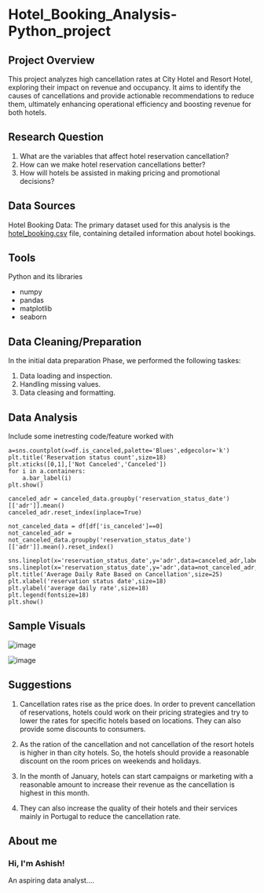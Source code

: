 # Hotel_Booking_Analysis-Python_project

## Project Overview

This project analyzes high cancellation rates at City Hotel and Resort Hotel, exploring their impact on revenue and occupancy. It aims to identify the causes of cancellations and provide actionable recommendations to reduce them, ultimately enhancing operational efficiency and boosting revenue for both hotels.

## Research Question

1. What are the variables that affect hotel reservation cancellation?
2. How can we make hotel reservation cancellations better?
3. How will hotels be assisted in making pricing and promotional decisions? 


## Data Sources

Hotel Booking Data: The primary dataset used for this analysis is the [hotel_booking.csv](https://www.kaggle.com/datasets/mojtaba142/hotel-booking/data) file, containing detailed information about hotel bookings.  

## Tools

Python and its libraries
- numpy
- pandas 
- matplotlib
- seaborn

## Data Cleaning/Preparation

In the initial data preparation Phase, we performed the following taskes:
1. Data loading and inspection.
2. Handling missing values.
3. Data cleasing and formatting. 

## Data Analysis

Include some inetresting code/feature worked with

```sns.set_style('darkgrid')
a=sns.countplot(x=df.is_canceled,palette='Blues',edgecolor='k')
plt.title('Reservation status count',size=18)
plt.xticks([0,1],['Not Canceled','Canceled'])
for i in a.containers:
    a.bar_label(i)
plt.show()
```

```plt.figure(figsize=(20,7))
canceled_adr = canceled_data.groupby('reservation_status_date')[['adr']].mean()
canceled_adr.reset_index(inplace=True)

not_canceled_data = df[df['is_canceled']==0]
not_canceled_adr = not_canceled_data.groupby('reservation_status_date')[['adr']].mean().reset_index()

sns.lineplot(x='reservation_status_date',y='adr',data=canceled_adr,label='canceled')
sns.lineplot(x='reservation_status_date',y='adr',data=not_canceled_adr,label='not_canceled')
plt.title('Average Daily Rate Based on Cancellation',size=25)
plt.xlabel('reservation status date',size=18)
plt.ylabel('average daily rate',size=18)
plt.legend(fontsize=18)
plt.show()
```

## Sample Visuals

![image](https://github.com/user-attachments/assets/d6b1d123-3bf4-46ee-abb4-e5a3ee4b2331)


![image](https://github.com/user-attachments/assets/c470be3e-072c-486a-ae13-ace574867d2b)

## Suggestions

1. Cancellation rates rise as the price does. In order to prevent cancellation of reservations, hotels could work on their pricing strategies and try to lower the rates for specific hotels based on locations. They can also provide some discounts to consumers.

2. As the ration of the cancellation and not cancellation of the resort hotels is higher in than city hotels. So, the hotels should provide a reasonable discount on the room prices on weekends and holidays.
3. In the month of January, hotels can start campaigns or marketing with a reasonable amount to increase their revenue as the cancellation is highest in this month.

4. They can also increase the quality of their hotels and their services mainly in Portugal to reduce the cancellation rate.

## About me

### Hi, I'm Ashish!

An aspiring data analyst....

